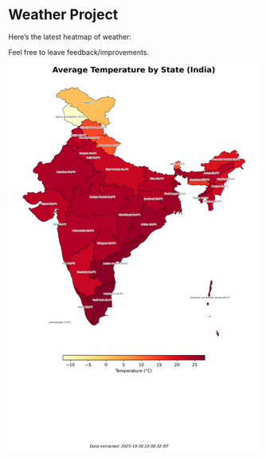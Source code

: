 # Weather Project

Here’s the latest heatmap of weather:

Feel free to leave feedback/improvements.

![India Heatmap](docs/assets/india_heatmap.png?v=0392AA)

